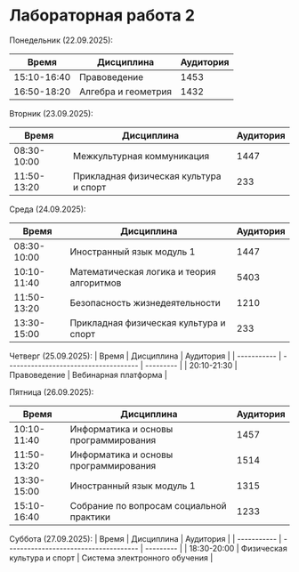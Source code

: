# Лабораторная работа 2
  Понедельник (22.09.2025):
  
  | Время       | Дисциплина                            | Аудитория |
  | ----------- | ------------------------------------- | --------- |
  | 15:10-16:40 | Правоведение                          | 1453      |
  | 16:50-18:20 | Алгебра и геометрия                   | 1432      |

  Вторник (23.09.2025):
  
  | Время       | Дисциплина                            | Аудитория |
  | ----------- | ------------------------------------- | --------- |
  | 08:30-10:00 | Межкультурная коммуникация            | 1447      |
  | 11:50-13:20 | Прикладная физическая культура и спорт| 233       |

  Среда (24.09.2025):
  
  | Время       | Дисциплина                                | Аудитория |
  | ----------- | -------------------------------------     | --------- |
  | 08:30-10:00 | Иностранный язык модуль 1                 | 1447      |
  | 10:10-11:40 | Математическая логика и теория алгоритмов | 5403      |
  | 11:50-13:20 | Безопасность жизнедеятельности            | 1210      |
  | 13:30-15:00 | Прикладная физическая культура и спорт    | 233       |

  Четверг (25.09.2025):
  | Время       | Дисциплина                                | Аудитория            |
  | ----------- | -------------------------------------     | ---------            |
  | 20:10-21:30 | Правоведение                              | Вебинарная платформа |

  Пятница (26.09.2025):
  
  | Время       | Дисциплина                                | Аудитория |
  | ----------- | -------------------------------------     | --------- |
  | 10:10-11:40 | Информатика и основы программирования     | 1457      |
  | 11:50-13:20 | Информатика и основы программирования     | 1514      |
  | 13:30-15:00 | Иностранный язык модуль 1                 | 1315      |
  | 15:10-16:40 | Собрание по вопросам социальной практики  | 1233      |

  Суббота (27.09.2025):
  | Время       | Дисциплина                                | Аудитория                     |
  | ----------- | -------------------------------------     | ---------                     |
  | 18:30-20:00 | Физическая культура и спорт               | Система электронного обучения |
